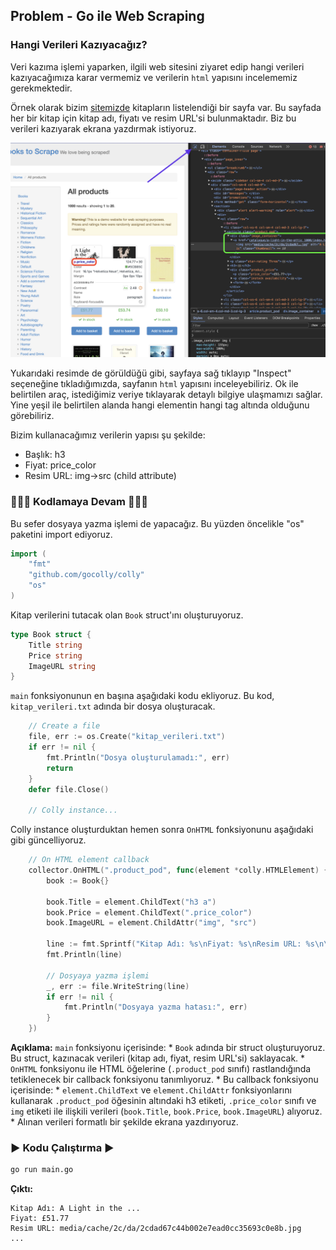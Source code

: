 ## Problem - Go ile Web Scraping

### Hangi Verileri Kazıyacağız?
Veri kazıma işlemi yaparken, ilgili web sitesini ziyaret edip hangi verileri kazıyacağımıza karar vermemiz ve verilerin `html` yapısını incelememiz gerekmektedir.

Örnek olarak bizim [sitemizde](https://books.toscrape.com/) kitapların listelendiği bir sayfa var. Bu sayfada her bir kitap için kitap adı, fiyatı ve resim URL'si bulunmaktadır. Biz bu verileri kazıyarak ekrana yazdırmak istiyoruz.

![](scraper_ss.png)

Yukarıdaki resimde de görüldüğü gibi, sayfaya sağ tıklayıp "Inspect" seçeneğine tıkladığımızda, sayfanın `html` yapısını inceleyebiliriz. 
Ok ile belirtilen araç, istediğimiz veriye tıklayarak detaylı bilgiye ulaşmamızı sağlar. 
Yine yeşil ile belirtilen alanda hangi elementin hangi tag altında olduğunu görebiliriz.

Bizim kullanacağımız verilerin yapısı şu şekilde:
* Başlık: h3
* Fiyat: price_color
* Resim URL: img->src (child attribute)

### 👩🏻‍💻 Kodlamaya Devam 👨🏻‍💻

Bu sefer dosyaya yazma işlemi de yapacağız. Bu yüzden öncelikle "os" paketini import ediyoruz.
```go
import (
	"fmt"
	"github.com/gocolly/colly"
	"os"
)
```

Kitap verilerini tutacak olan `Book` struct'ını oluşturuyoruz.
```go
type Book struct {
    Title string
    Price string
    ImageURL string
}
```

`main` fonksiyonunun en başına aşağıdaki kodu ekliyoruz. Bu kod, `kitap_verileri.txt` adında bir dosya oluşturacak.
```go
	// Create a file
    file, err := os.Create("kitap_verileri.txt")
    if err != nil {
        fmt.Println("Dosya oluşturulamadı:", err)
        return
    }
    defer file.Close()

	// Colly instance...
```

Colly instance oluşturduktan hemen sonra `OnHTML` fonksiyonunu aşağıdaki gibi güncelliyoruz.
```go
	// On HTML element callback
	collector.OnHTML(".product_pod", func(element *colly.HTMLElement) {
		book := Book{}

		book.Title = element.ChildText("h3 a")
		book.Price = element.ChildText(".price_color")
		book.ImageURL = element.ChildAttr("img", "src")

		line := fmt.Sprintf("Kitap Adı: %s\nFiyat: %s\nResim URL: %s\n\n", book.Title, book.Price, book.ImageURL)
		fmt.Println(line)

		// Dosyaya yazma işlemi
		_, err := file.WriteString(line)
		if err != nil {
			fmt.Println("Dosyaya yazma hatası:", err)
		}
	})
```

**Açıklama:**
`main` fonksiyonu içerisinde:
    * `Book` adında bir struct oluşturuyoruz. Bu struct, kazınacak verileri (kitap adı, fiyat, resim URL'si) saklayacak.
    * `OnHTML` fonksiyonu ile HTML öğelerine (`.product_pod` sınıfı) rastlandığında tetiklenecek bir callback fonksiyonu tanımlıyoruz.
        * Bu callback fonksiyonu içerisinde:
            * `element.ChildText` ve `element.ChildAttr` fonksiyonlarını kullanarak `.product_pod` öğesinin altındaki h3 etiketi, `.price_color` sınıfı ve `img` etiketi ile ilişkili verileri (`book.Title`, `book.Price`, `book.ImageURL`) alıyoruz.
            * Alınan verileri formatlı bir şekilde ekrana yazdırıyoruz.

### ▶️ Kodu Çalıştırma ▶️

```bash
go run main.go
```

**Çıktı:**

```
Kitap Adı: A Light in the ...
Fiyat: £51.77
Resim URL: media/cache/2c/da/2cdad67c44b002e7ead0cc35693c0e8b.jpg
...
```

